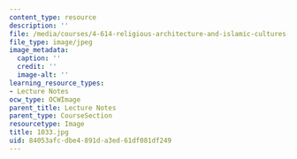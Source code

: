 ```yaml
---
content_type: resource
description: ''
file: /media/courses/4-614-religious-architecture-and-islamic-cultures-fall-2002/84053afcdbe4891da3ed61df081df249_1033.jpg
file_type: image/jpeg
image_metadata:
  caption: ''
  credit: ''
  image-alt: ''
learning_resource_types:
- Lecture Notes
ocw_type: OCWImage
parent_title: Lecture Notes
parent_type: CourseSection
resourcetype: Image
title: 1033.jpg
uid: 84053afc-dbe4-891d-a3ed-61df081df249
---
```

